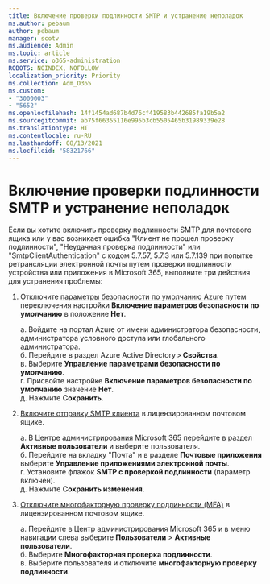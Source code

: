 ```yaml
---
title: Включение проверки подлинности SMTP и устранение неполадок
ms.author: pebaum
author: pebaum
manager: scotv
ms.audience: Admin
ms.topic: article
ms.service: o365-administration
ROBOTS: NOINDEX, NOFOLLOW
localization_priority: Priority
ms.collection: Adm_O365
ms.custom:
- "3000003"
- "5652"
ms.openlocfilehash: 14f1454ad687b4d76cf419583b442685fa19b5a2
ms.sourcegitcommit: ab75f66355116e995b3cb5505465b31989339e28
ms.translationtype: HT
ms.contentlocale: ru-RU
ms.lasthandoff: 08/13/2021
ms.locfileid: "58321766"
---
```

# <a name="enable-smtp-authentication-and-troubleshooting"></a>Включение проверки подлинности SMTP и устранение неполадок

Если вы хотите включить проверку подлинности SMTP для почтового ящика или у вас возникает ошибка "Клиент не прошел проверку подлинности", "Неудачная проверка подлинности" или "SmtpClientAuthentication" с кодом 5.7.57, 5.7.3 или 5.7.139 при попытке ретрансляции электронной почты путем проверки подлинности устройства или приложения в Microsoft 365, выполните три действия для устранения проблемы:

1. Отключите [параметры безопасности по умолчанию Azure](https://docs.microsoft.com/azure/active-directory/fundamentals/concept-fundamentals-security-defaults) путем переключения настройки **Включение параметров безопасности по умолчанию** в положение **Нет**.

    a. Войдите на портал Azure от имени администратора безопасности, администратора условного доступа или глобального администратора.<BR/>
    б. Перейдите в раздел Azure Active Directory > **Свойства**.<BR/>
    в. Выберите **Управление параметрами безопасности по умолчанию**.<BR/>
    г. Присвойте настройке **Включение параметров безопасности по умолчанию** значение **Нет**.<BR/>
    д. Нажмите **Сохранить**.

2. [Включите отправку SMTP клиента](https://docs.microsoft.com/exchange/clients-and-mobile-in-exchange-online/authenticated-client-smtp-submission#enable-smtp-auth-for-specific-mailboxes) в лицензированном почтовом ящике.

    а. В Центре администрирования Microsoft 365 перейдите в раздел **Активные пользователи** и выберите пользователя.<BR/>
    б. Перейдите на вкладку "Почта" и в разделе **Почтовые приложения** выберите **Управление приложениями электронной почты**.<BR/>
    г. Установите флажок **SMTP с проверкой подлинности** (параметр включен).<BR/>
    д. Нажмите **Сохранить изменения**.<BR/>

3. [Отключите многофакторную проверку подлинности (MFA)](https://docs.microsoft.com/microsoft-365/admin/security-and-compliance/set-up-multi-factor-authentication#turn-off-legacy-per-user-mfa) в лицензированном почтовом ящике.

    а. Перейдите в Центр администрирования Microsoft 365 и в меню навигации слева выберите **Пользователи** > **Активные пользователи**.<BR/>
    б. Выберите **Многофакторная проверка подлинности**.<BR/>
    в. Выберите пользователя и отключите **многофакторную проверку подлинности**.<BR/>
